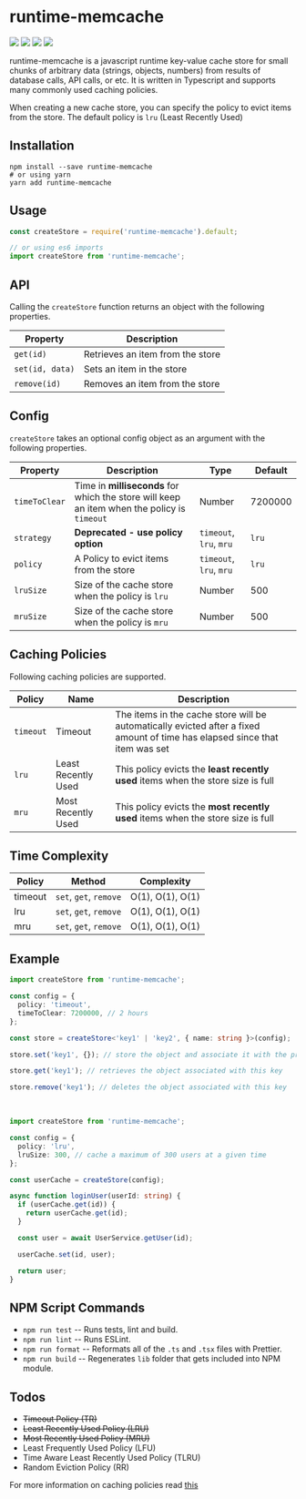# runtime-memcache

![](https://img.shields.io/npm/l/runtime-memcache) ![](https://img.shields.io/npm/dt/runtime-memcache) ![](https://img.shields.io/npm/v/runtime-memcache) ![](https://img.shields.io/bundlephobia/minzip/runtime-memcache)

runtime-memcache is a javascript runtime key-value cache store for small chunks of arbitrary data (strings, objects, numbers) from results of database calls, API calls, or etc. It is written in Typescript and supports many commonly used caching policies.

When creating a new cache store, you can specify the policy to evict items from the store. The default policy is `lru` (Least Recently Used)

## Installation

```shell
npm install --save runtime-memcache
# or using yarn
yarn add runtime-memcache
```

## Usage

```javascript
const createStore = require('runtime-memcache').default;

// or using es6 imports
import createStore from 'runtime-memcache';
```

## API

Calling the `createStore` function returns an object with the following properties.

| Property        | Description                      |
| --------------- | -------------------------------- |
| `get(id)`       | Retrieves an item from the store |
| `set(id, data)` | Sets an item in the store        |
| `remove(id)`    | Removes an item from the store   |

## Config

`createStore` takes an optional config object as an argument with the following properties.

| Property      | Description                                                                                 | Type                    | Default |
| ------------- | ------------------------------------------------------------------------------------------- | ----------------------- | ------- |
| `timeToClear` | Time in **milliseconds** for which the store will keep an item when the policy is `timeout` | Number                  | 7200000 |
| `strategy`    | **Deprecated - use policy option**                                                          | `timeout`, `lru`, `mru` | `lru`   |
| `policy`      | A Policy to evict items from the store                                                      | `timeout`, `lru`, `mru` | `lru`   |
| `lruSize`     | Size of the cache store when the policy is `lru`                                            | Number                  | 500     |
| `mruSize`     | Size of the cache store when the policy is `mru`                                            | Number                  | 500     |

## Caching Policies

Following caching policies are supported.

| Policy    | Name                | Description                                                                                                                 |
| --------- | ------------------- | --------------------------------------------------------------------------------------------------------------------------- |
| `timeout` | Timeout             | The items in the cache store will be automatically evicted after a fixed amount of time has elapsed since that item was set |
| `lru`     | Least Recently Used | This policy evicts the **least recently used** items when the store size is full                                            |
| `mru`     | Most Recently Used  | This policy evicts the **most recently used** items when the store size is full                                             |

## Time Complexity

| Policy  | Method                 | Complexity       |
| ------- | ---------------------- | ---------------- |
| timeout | `set`, `get`, `remove` | O(1), O(1), O(1) |
| lru     | `set`, `get`, `remove` | O(1), O(1), O(1) |
| mru     | `set`, `get`, `remove` | O(1), O(1), O(1) |

## Example

```typescript
import createStore from 'runtime-memcache';

const config = {
  policy: 'timeout',
  timeToClear: 7200000, // 2 hours
};

const store = createStore<'key1' | 'key2', { name: string }>(config);

store.set('key1', {}); // store the object and associate it with the provided key

store.get('key1'); // retrieves the object associated with this key

store.remove('key1'); // deletes the object associated with this key
```

</br>

```typescript
import createStore from 'runtime-memcache';

const config = {
  policy: 'lru',
  lruSize: 300, // cache a maximum of 300 users at a given time
};

const userCache = createStore(config);

async function loginUser(userId: string) {
  if (userCache.get(id)) {
    return userCache.get(id);
  }

  const user = await UserService.getUser(id);

  userCache.set(id, user);

  return user;
}
```

## NPM Script Commands

- `npm run test` -- Runs tests, lint and build.
- `npm run lint` -- Runs ESLint.
- `npm run format` -- Reformats all of the `.ts` and `.tsx` files with Prettier.
- `npm run build` -- Regenerates `lib` folder that gets included into NPM module.

## Todos

- <s>Timeout Policy (TR)</s>
- <s>Least Recently Used Policy (LRU)</s>
- <s>Most Recently Used Policy (MRU)</s>
- Least Frequently Used Policy (LFU)
- Time Aware Least Recently Used Policy (TLRU)
- Random Eviction Policy (RR)

For more information on caching policies read [this](https://en.wikipedia.org/wiki/Cache_replacement_policies#LRU)
